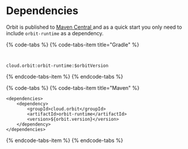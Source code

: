 # Dependencies

Orbit is published to [Maven Central ](https://repo.maven.apache.org/maven2/)and as a quick start you only need to include `orbit-runtime` as a dependency.

{% code-tabs %}
{% code-tabs-item title="Gradle" %}
```text
cloud.orbit:orbit-runtime:$orbitVersion
```
{% endcode-tabs-item %}
{% endcode-tabs %}

{% code-tabs %}
{% code-tabs-item title="Maven" %}
```markup
<dependencies>
    <dependency>
        <groupId>cloud.orbit</groupId>
        <artifactId>orbit-runtime</artifactId>
        <version>${orbit.version}</version>
    </dependency>
</dependencies>
```
{% endcode-tabs-item %}
{% endcode-tabs %}

